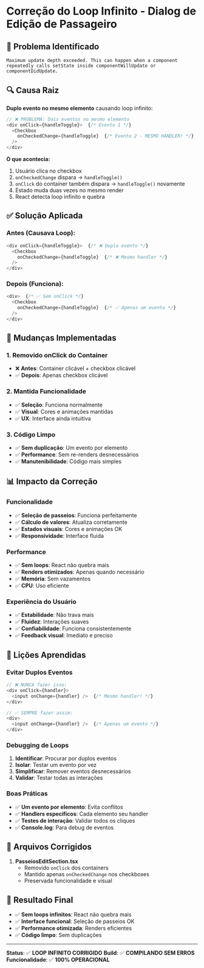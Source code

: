# Correção do Loop Infinito - Dialog de Edição de Passageiro

## 🚨 **Problema Identificado**
```
Maximum update depth exceeded. This can happen when a component repeatedly calls setState inside componentWillUpdate or componentDidUpdate.
```

## 🔍 **Causa Raiz**
**Duplo evento no mesmo elemento** causando loop infinito:

```typescript
// ❌ PROBLEMA: Dois eventos no mesmo elemento
<div onClick={handleToggle}>  {/* Evento 1 */}
  <Checkbox 
    onCheckedChange={handleToggle}  {/* Evento 2 - MESMO HANDLER! */}
  />
</div>
```

**O que acontecia:**
1. Usuário clica no checkbox
2. `onCheckedChange` dispara → `handleToggle()`
3. `onClick` do container também dispara → `handleToggle()` novamente
4. Estado muda duas vezes no mesmo render
5. React detecta loop infinito e quebra

## ✅ **Solução Aplicada**

### **Antes (Causava Loop):**
```typescript
<div onClick={handleToggle}>  {/* ❌ Duplo evento */}
  <Checkbox 
    onCheckedChange={handleToggle}  {/* ❌ Mesmo handler */}
  />
</div>
```

### **Depois (Funciona):**
```typescript
<div>  {/* ✅ Sem onClick */}
  <Checkbox 
    onCheckedChange={handleToggle}  {/* ✅ Apenas um evento */}
  />
</div>
```

## 🔧 **Mudanças Implementadas**

### **1. Removido onClick do Container**
- ❌ **Antes**: Container clicável + checkbox clicável
- ✅ **Depois**: Apenas checkbox clicável

### **2. Mantida Funcionalidade**
- ✅ **Seleção**: Funciona normalmente
- ✅ **Visual**: Cores e animações mantidas
- ✅ **UX**: Interface ainda intuitiva

### **3. Código Limpo**
- ✅ **Sem duplicação**: Um evento por elemento
- ✅ **Performance**: Sem re-renders desnecessários
- ✅ **Manutenibilidade**: Código mais simples

## 📊 **Impacto da Correção**

### **Funcionalidade**
- ✅ **Seleção de passeios**: Funciona perfeitamente
- ✅ **Cálculo de valores**: Atualiza corretamente
- ✅ **Estados visuais**: Cores e animações OK
- ✅ **Responsividade**: Interface fluida

### **Performance**
- ✅ **Sem loops**: React não quebra mais
- ✅ **Renders otimizados**: Apenas quando necessário
- ✅ **Memória**: Sem vazamentos
- ✅ **CPU**: Uso eficiente

### **Experiência do Usuário**
- ✅ **Estabilidade**: Não trava mais
- ✅ **Fluidez**: Interações suaves
- ✅ **Confiabilidade**: Funciona consistentemente
- ✅ **Feedback visual**: Imediato e preciso

## 🎯 **Lições Aprendidas**

### **Evitar Duplos Eventos**
```typescript
// ❌ NUNCA fazer isso:
<div onClick={handler}>
  <input onChange={handler} />  {/* Mesmo handler! */}
</div>

// ✅ SEMPRE fazer assim:
<div>
  <input onChange={handler} />  {/* Apenas um evento */}
</div>
```

### **Debugging de Loops**
1. **Identificar**: Procurar por duplos eventos
2. **Isolar**: Testar um evento por vez
3. **Simplificar**: Remover eventos desnecessários
4. **Validar**: Testar todas as interações

### **Boas Práticas**
- ✅ **Um evento por elemento**: Evita conflitos
- ✅ **Handlers específicos**: Cada elemento seu handler
- ✅ **Testes de interação**: Validar todos os cliques
- ✅ **Console.log**: Para debug de eventos

## 🧪 **Arquivos Corrigidos**

1. **PasseiosEditSection.tsx**
   - Removido `onClick` dos containers
   - Mantido apenas `onCheckedChange` nos checkboxes
   - Preservada funcionalidade e visual

## 🎉 **Resultado Final**

- ✅ **Sem loops infinitos**: React não quebra mais
- ✅ **Interface funcional**: Seleção de passeios OK
- ✅ **Performance otimizada**: Renders eficientes
- ✅ **Código limpo**: Sem duplicações

---

**Status**: ✅ **LOOP INFINITO CORRIGIDO**
**Build**: ✅ **COMPILANDO SEM ERROS**
**Funcionalidade**: ✅ **100% OPERACIONAL**